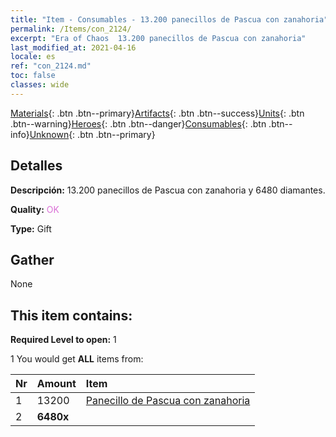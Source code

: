 ```yaml
---
title: "Item - Consumables - 13.200 panecillos de Pascua con zanahoria"
permalink: /Items/con_2124/
excerpt: "Era of Chaos  13.200 panecillos de Pascua con zanahoria"
last_modified_at: 2021-04-16
locale: es
ref: "con_2124.md"
toc: false
classes: wide
---
```

 [Materials](/es/Items/){: .btn .btn--primary}[Artifacts](/es/Items/Artifacts/){: .btn .btn--success}[Units](/es/Items/Units/){: .btn .btn--warning}[Heroes](/es/Items/Heroes/){: .btn .btn--danger}[Consumables](/es/Items/Consumables/){: .btn .btn--info}[Unknown](/es/Items/Unknown/){: .btn .btn--primary}

## Detalles
 **Descripción:** 13.200 panecillos de Pascua con zanahoria y 6480 diamantes.

 **Quality:** <span style="color: #DA70D6">OK</span>

 **Type:** Gift

## Gather

  None

## This item contains:

 **Required Level to open:** 1

 1 You would get **ALL** items  from:

  | Nr | Amount |     Item    |
  |:---|:-------|:------------|
  | 1 | 13200 | [Panecillo de Pascua con zanahoria](/es/Items/con_2119/) |  | 
  | 2 |  **6480x** | <i class="fas fa-gem"/> |  | 
